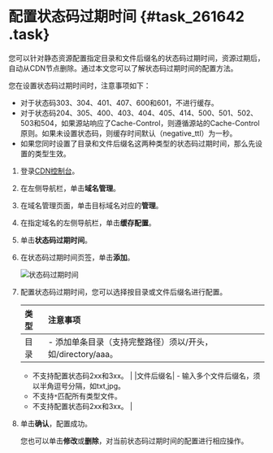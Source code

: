 # 配置状态码过期时间 {#task_261642 .task}

您可以针对静态资源配置指定目录和文件后缀名的状态码过期时间，资源过期后，自动从CDN节点删除。通过本文您可以了解状态码过期时间的配置方法。

您在设置状态码过期时间时，注意事项如下：

-   对于状态码303、304、401、407、600和601，不进行缓存。
-   对于状态码204、305、400、403、404、405、414、500、501、502、503和504，如果源站响应了Cache-Control，则遵循源站的Cache-Control原则。如果未设置状态码，则缓存时间默认（negative\_ttl）为一秒。
-   如果您同时设置了目录和文件后缀名这两种类型的状态码过期时间，那么先设置的类型生效。

1.  登录[CDN控制台](https://cdn.console.aliyun.com)。
2.  在左侧导航栏，单击**域名管理**。
3.  在域名管理页面，单击目标域名对应的**管理**。
4.  在指定域名的左侧导航栏，单击**缓存配置**。
5.  单击**状态码过期时间**。
6.  在状态码过期时间页签，单击**添加**。 

    ![状态码过期时间](http://static-aliyun-doc.oss-cn-hangzhou.aliyuncs.com/assets/img/145921/156653084341802_zh-CN.png)

7.  配置状态码过期时间，您可以选择按目录或文件后缀名进行配置。 

    |类型|注意事项|
    |:-|:---|
    |目录|     -   添加单条目录（支持完整路径）须以/开头，如/directory/aaa。
    -   不支持配置状态码2xx和3xx。
 |
    |文件后缀名|     -   输入多个文件后缀名，须以半角逗号分隔，如txt,jpg。
    -   不支持`*`匹配所有类型文件。
    -   不支持配置状态码2xx和3xx。
 |

8.  单击**确认**，配置成功。 

    您也可以单击**修改**或**删除**，对当前状态码过期时间的配置进行相应操作。


